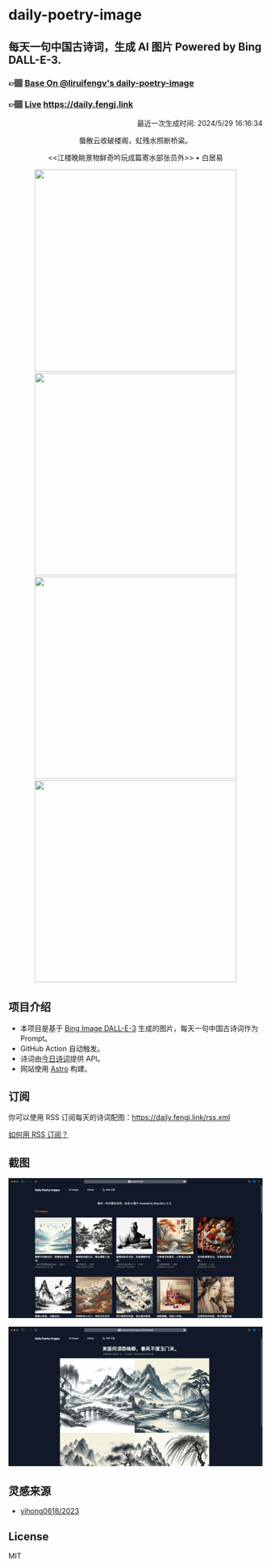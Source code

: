
# daily-poetry-image

## 每天一句中国古诗词，生成 AI 图片 Powered by Bing DALL-E-3.

### 👉🏽 [Base On @liruifengv's daily-poetry-image](https://github.com/liruifengv/daily-poetry-image)

### 👉🏽 [Live](https://daily.fengj.link) https://daily.fengj.link

<p align="right">
  最近一次生成时间: 2024/5/29 16:16:34
</p>
<p align="center">
蜃散云收破楼阁，虹残水照断桥粱。
</p>
<p align="center">
<<江楼晚眺景物鲜奇吟玩成篇寄水部张员外>> • 白居易
</p>
<p align="center">
<img src="https://tse2.mm.bing.net/th/id/OIG4.80_hgYLgz0wpgFwrTUak" height="400" width="400" />
<img src="https://tse2.mm.bing.net/th/id/OIG4.isR9BQv4Ibat6nj2elFW" height="400" width="400" />
<img src="https://tse3.mm.bing.net/th/id/OIG4.IfAIBYtg2Z792ym_v6sH" height="400" width="400" />
<img src="https://tse1.mm.bing.net/th/id/OIG4.yFVgER8Bdh8.f7tnJNwD" height="400" width="400" />
</p>

## 项目介绍

-   本项目是基于 [Bing Image DALL-E-3](https://www.bing.com/images/create) 生成的图片，每天一句中国古诗词作为 Prompt。
-   GitHub Action 自动触发。
-   诗词由[今日诗词](https://www.jinrishici.com/)提供 API。
-   网站使用 [Astro](https://astro.build) 构建。

## 订阅

你可以使用 RSS 订阅每天的诗词配图：https://daily.fengj.link/rss.xml

[如何用 RSS 订阅？](https://zhuanlan.zhihu.com/p/55026716)

## 截图

![图片列表](./screenshots/Snipaste_2023-12-28_21-00-26.png)

![图片详情](./screenshots/Snipaste_2023-12-28_21-00-53.png)

## 灵感来源

-   [yihong0618/2023](https://github.com/yihong0618/2023)

## License

MIT

